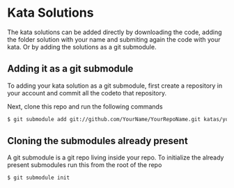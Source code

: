 # Kata Solutions #

The kata solutions can be added directly by downloading the code, adding the folder solution with your name and submiting again the code with your kata. Or by adding the solutions as a git submodule.

## Adding it as a git submodule ##

To adding your kata solution as a git submodule, first create a repository in your account and commit all the codeto that repository.

Next, clone this repo and run the following commands

```sh
$ git submodule add git://github.com/YourName/YourRepoName.git katas/your-name
```

## Cloning the submodules already present ##

A git submodule is a git repo living inside your repo. To initialize the already present submodules run this from the root of the repo

```sh
$ git submodule init
```
